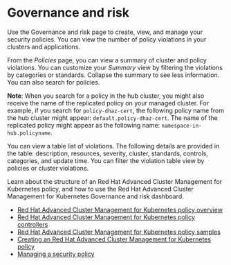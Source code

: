 # Governance and risk

Use the Governance and risk page to create, view, and manage your security policies. You can view the number of policy violations in your clusters and applications. 

From the _Policies_ page, you can view a summary of cluster and policy violations. You can customize your _Summary_ view by filtering the violations by categories or standards. Collapse the summary to see less information. You can also search for policies. 

  **Note**: When you search for a policy in the hub cluster, you might also receive the name of the replicated policy on your managed cluster. For example, if you search for `policy-dhaz-cert`, the following policy name from the hub cluster might appear: `default.policy-dhaz-cert`. The name of the replicated policy might appear as the following name: `namespace-in-hub.policyname`.

You can view a table list of violations. The following details are provided in the table: description, resources, severity, cluster, standards, controls, categories, and update time. You can filter the violation table view by policies or cluster violations.


Learn about the structure of an Red Hat Advanced Cluster Management for Kubernetes policy, and how to use the Red Hat Advanced Cluster Management for Kubernetes Governance and risk dashboard.

- [Red Hat Advanced Cluster Management for Kubernetes policy overview](policy_example.md)
- [Red Hat Advanced Cluster Management for Kubernetes policy controllers](policy_controllers.md)
- [Red Hat Advanced Cluster Management for Kubernetes policy samples](policy_sample_intro.md)
- [Creating an Red Hat Advanced Cluster Management for Kubernetes policy](create_policy.md)
- [Managing a security policy](manage_grc_policy.md)